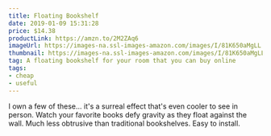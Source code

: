 ```yaml
---
title: Floating Bookshelf
date: 2019-01-09 15:31:28
price: $14.38
productLink: https://amzn.to/2M2ZAq6
imageUrl: https://images-na.ssl-images-amazon.com/images/I/81K650aMgLL._SX679_.jpg
thumbnail: https://images-na.ssl-images-amazon.com/images/I/81K650aMgLL._SR600,315_.jpg
tag: A floating bookshelf for your room that you can buy online
tags:
- cheap
- useful
---
```


I own a few of these... it's a surreal effect that's even cooler to see in person. Watch your favorite books defy gravity as they float against the wall. Much less obtrusive than traditional bookshelves. Easy to install.